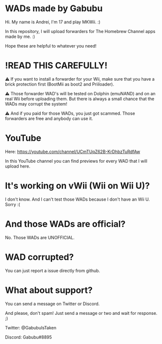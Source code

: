 # WADs made by Gabubu
Hi. My name is Andrei, I'm 17 and play MKWii. :)

In this repository, I will upload forwarders for The Homebrew Channel apps made by me. :)

Hope these are helpful to whatever you need!

# !READ THIS CAREFULLY!
⚠️ If you want to install a forwarder for your Wii, make sure that you have a brick protection first (BootMii as boot2 and Priiloader).

⚠️ Those forwarder WAD's will be tested on Dolphin (emuNAND) and on an real Wii before uploading them. But there is always a small chance that the WADs may corrupt the system!

⚠️ And if you paid for those WADs, you just got scammed. Those forwarders are free and anybody can use it.

# YouTube
Here: https://youtube.com/channel/UCmTUqZ62B-KrDhbzTuRdfAw

In this YouTube channel you can find previews for every WAD that I will upload here.

# It's working on vWii (Wii on Wii U)?
I don't know. And I can't test those WADs because I don't have an Wii U. Sorry :(

# And those WADs are official?
No. Those WADs are UNOFFICIAL. 

# WAD corrupted?
You can just report a issue directly from github.

# What about support?
You can send a message on Twitter or Discord.

And please, don't spam! Just send a message or two and wait for response. ;)

Twitter: @GabubuIsTaken

Discord: Gabubu#8895
